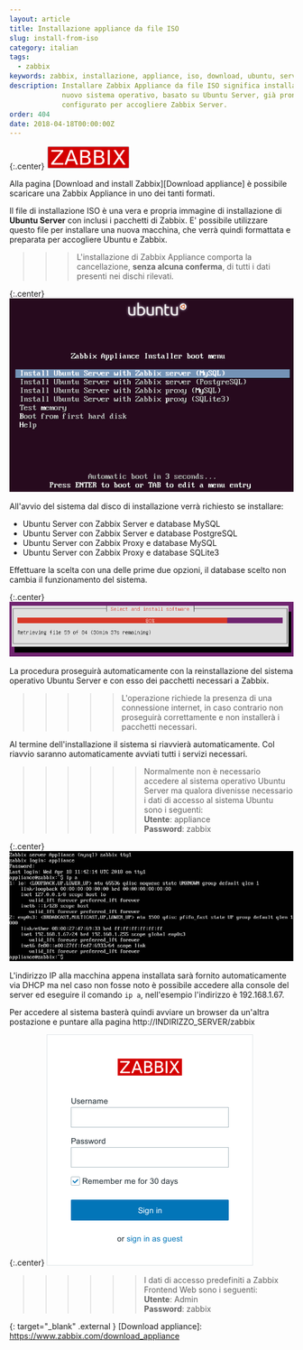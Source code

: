 ```yaml
---
layout: article
title: Installazione appliance da file ISO
slug: install-from-iso
category: italian
tags:
  - zabbix
keywords: zabbix, installazione, appliance, iso, download, ubuntu, server
description: Installare Zabbix Appliance da file ISO significa installare un
             nuovo sistema operativo, basato su Ubuntu Server, già pronto e
             configurato per accogliere Zabbix Server.
order: 404
date: 2018-04-18T00:00:00Z
---
```


{:.center}
![Zabbix logo](/resources/articles/zabbix/logo.png)

Alla pagina [Download and install Zabbix][Download appliance] è possibile
scaricare una Zabbix Appliance in uno dei tanti formati.

Il file di installazione ISO è una vera e propria immagine di installazione di
**Ubuntu Server** con inclusi i pacchetti di Zabbix.
E' possibile utilizzare questo file per installare una nuova macchina, che verrà
quindi formattata e preparata per accogliere Ubuntu e Zabbix.

>>> L'installazione di Zabbix Appliance comporta la cancellazione, **senza
alcuna conferma**, di tutti i dati presenti nei dischi rilevati.

{:.center}
![Avvio dell'installazione di Zabbix Appliance](/resources/articles/zabbix/install-from-iso/01.png)

All'avvio del sistema dal disco di installazione verrà richiesto se installare:

* Ubuntu Server con Zabbix Server e database MySQL
* Ubuntu Server con Zabbix Server e database PostgreSQL
* Ubuntu Server con Zabbix Proxy e database MySQL
* Ubuntu Server con Zabbix Proxy e database SQLite3

Effettuare la scelta con una delle prime due opzioni, il database scelto non
cambia il funzionamento del sistema.

{:.center}
![Installazione di Ubuntu Server](/resources/articles/zabbix/install-from-iso/02.png)

La procedura proseguirà automaticamente con la reinstallazione del sistema
operativo Ubuntu Server e con esso dei pacchetti necessari a Zabbix.

>>>>> L'operazione richiede la presenza di una connessione internet, in caso
contrario non proseguirà correttamente e non installerà i pacchetti necessari.

Al termine dell'installazione il sistema si riavvierà automaticamente. Col
riavvio saranno automaticamente avviati tutti i servizi necessari.

>>>>>> Normalmente non è necessario accedere al sistema operativo Ubuntu Server
ma qualora divenisse necessario i dati di accesso al sistema Ubuntu sono i
seguenti:  
**Utente**: appliance  
**Password**: zabbix

{:.center}
![Accesso al server locale](/resources/articles/zabbix/install-from-iso/03.png)

L'indirizzo IP alla macchina appena installata sarà fornito automaticamente via
DHCP ma nel caso non fosse noto è possibile accedere alla console del server
ed eseguire il comando ```ip a```, nell'esempio l'indirizzo è 192.168.1.67.

Per accedere al sistema basterà quindi avviare un browser da un'altra postazione
e puntare alla pagina http://INDIRIZZO_SERVER/zabbix

{:.center}
![Zabbix login](/resources/articles/zabbix/login.png)

>>>>>> I dati di accesso predefiniti a Zabbix Frontend Web sono i seguenti:  
**Utente**: Admin  
**Password**: zabbix


{: target="_blank" .external }
[Download appliance]: https://www.zabbix.com/download_appliance
